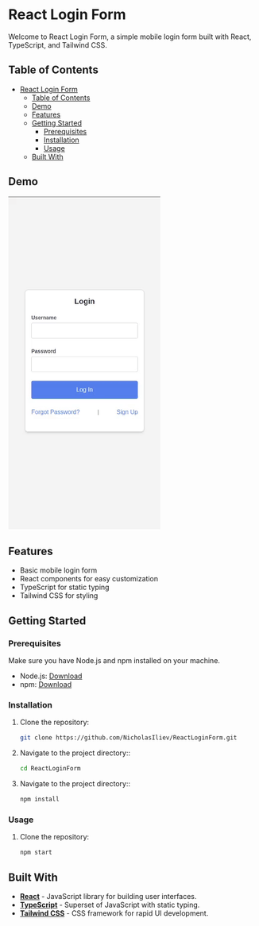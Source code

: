 # React Login Form

Welcome to React Login Form, a simple mobile login form built with React, TypeScript, and Tailwind CSS.



## Table of Contents

- [React Login Form](#react-login-form)
  - [Table of Contents](#table-of-contents)
  - [Demo](#demo)
  - [Features](#features)
  - [Getting Started](#getting-started)
    - [Prerequisites](#prerequisites)
    - [Installation](#installation)
    - [Usage](#usage)
  - [Built With](#built-with)

## Demo

![React Login Form Demo](./demo/Demo.gif)

## Features

- Basic mobile login form
- React components for easy customization
- TypeScript for static typing
- Tailwind CSS for styling

## Getting Started

### Prerequisites

Make sure you have Node.js and npm installed on your machine.

- Node.js: [Download](https://nodejs.org/)
- npm: [Download](https://www.npmjs.com/get-npm)

### Installation

1. Clone the repository:

   ```bash
   git clone https://github.com/NicholasIliev/ReactLoginForm.git
   ```
2. Navigate to the project directory::

   ```bash
   cd ReactLoginForm
   ```
2. Navigate to the project directory::

   ```bash
   npm install
   ```

### Usage

1. Clone the repository:

   ```bash
   npm start
   ```

## Built With

- **[React](#react)** - JavaScript library for building user interfaces.
- **[TypeScript](#typescript)** - Superset of JavaScript with static typing.
- **[Tailwind CSS](#tailwind-css)** - CSS framework for rapid UI development.

